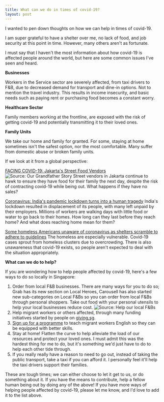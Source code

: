 ```yaml
---
title: What can we do in times of covid-19?
layout: post
---
```


I wanted to pen down thoughts on how we can help in times of covid-19.

I am super grateful to have a shelter over me, no lack of food, and job security at this point in time. However, many others aren't as fortunate.

I must say that I haven't the most information about how covid-19 is affected people around the world, but here are some common issues I've seen and heard.

<b>Businesses</b>

Workers in the Service sector are severely affected, from taxi drivers to F&B, due to decreased demand for transport and dine-in options. Not to mention the travel industry. This results in income insecurity, and basic needs such as paying rent or purchasing food becomes a constant worry. 

<b>Healthcare Sector</b>

Family members working at the frontline, are exposed with the risk of getting covid-19 and potentially transmitting it to their loved ones. 

<b>Family Units</b>

We take our home and family for granted. For some, staying at home sometimes isn't the safest option, nor the most comfortable. Many suffer from domestic abuse or broken family units. 

If we look at it from a global perspective:

<a href="https://www.youtube.com/watch?v=xRQ8GfSggAU">FACING COVID-19: Jakarta's Street Food Vendors</a>
![Source: Our Grandfather Story](https://huiyichia.com/images/covid.png)
Street vendors in Jakarta continue to hawk to ensure they have food for their family the next day, despite the risk of contracting covid-19 while being out. What happens if they have no sales?

<a href="https://www.bbc.com/news/world-asia-india-52086274">Coronavirus: India's pandemic lockdown turns into a human tragedy</a>
India's lockdown resulted in displacement of its people, with many left unpaid by their employers. Millions of workers are walking days with little food or water to go back to their homes. How long can they last before they reach home? And what does reaching home mean for them?

<a href="https://abcnews.go.com/Health/homeless-americans-unaware-coronavirus-shelters-scramble-adhere-guidelines/story?id=69962473">Some homeless Americans unaware of coronavirus as shelters scramble to adhere to guidelines</a>
The homeless are especially vulnerable. Covid-19 cases sprout from homeless clusters due to overcrowding. There is also unawareness that covid-19 exists, so people aren't expected to deal with the situation appropriately.

<b>What can we do to help?</b>

If you are wondering how to help people affected by covid-19, here's a few ways to do so locally in Singapore:

1. Order from local F&B businesses. There are many ways for you to do so; Grab has its new section on Local Heroes, Carousell has also started new sub-categories on Local F&Bs so you can order from local F&Bs through personal shoppers. Take out food with your personal utensils to help your local businesses reduce cost.
![Source: Help our local F&Bs](https://huiyichia.com/images/grabcarousell.png)
2. Help migrant workers or others affected, through many funding initiatives started by people on <a href="https://www.giving.sg/">giving.sg</a>.
3. <a href="https://sites.google.com/view/madwish2020/home">Sign up for a programme</a> to teach migrant workers English so they can be equipped with better skills.
4. Stay at home! Flatten the curve to help alleviate the load of our resources and protect your loved ones. I must admit this was the hardest thing for me to do, but it's something we'd just have to do to help each other tide through.
5. If you really really have a reason to need to go out, instead of taking the public transport, take a taxi if you can afford it. I personally feel it'll help the taxi drivers support their families.

These are tough times; we can either choose to let it get to us, or do something about it. 
If you have the means to contribute, help a fellow human being out by doing any of the above! If you have more ways of helping people affected by covid-19, please let me know, and I'd love to add it to the list above.